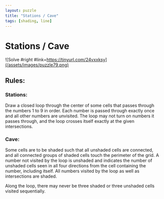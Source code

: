 ```yaml
---
layout: puzzle
title: "Stations / Cave"
tags: [shading, line]
---
```


# Stations / Cave

![Solve #right #link=https://tinyurl.com/24vxxksy](/assets/images/puzzle79.png)

## Rules:

### Stations:

Draw a closed loop through the center of some cells that passes through the numbers 1 to 9 in order. Each number is passed through exactly once and all other numbers are unvisited. The loop may not turn on numbers it passes through, and the loop crosses itself exactly at the given intersections.

### Cave:

Some cells are to be shaded such that all unshaded cells are connected, and all connected groups of shaded cells touch the perimeter of the grid. A number not visited by the loop is unshaded and indicates the number of unshaded cells seen in all four directions from the cell containing the number, including itself. All numbers visited by the loop as well as intersections are shaded.

Along the loop, there may never be three shaded or three unshaded cells visited sequentially. 
